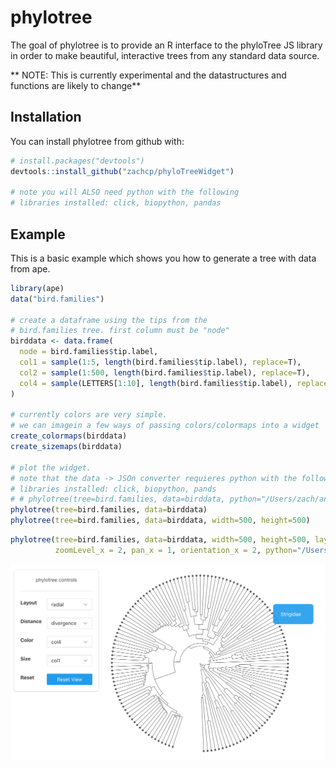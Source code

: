 
<!-- README.md is generated from README.Rmd. Please edit that file -->
phylotree
=========

The goal of phylotree is to provide an R interface to the phyloTree JS library in order to make beautiful, interactive trees from any standard data source.

\*\* NOTE: This is currently experimental and the datastructures and functions are likely to change\*\*

Installation
------------

You can install phylotree from github with:

``` r
# install.packages("devtools")
devtools::install_github("zachcp/phyloTreeWidget")

# note you will ALSO need python with the following
# libraries installed: click, biopython, pandas
```

Example
-------

This is a basic example which shows you how to generate a tree with data from ape.

``` r
library(ape)
data("bird.families")

# create a dataframe using the tips from the
# bird.families tree. first column must be "node"
birddata <- data.frame(
  node = bird.families$tip.label,
  col1 = sample(1:5, length(bird.families$tip.label), replace=T),
  col2 = sample(1:500, length(bird.families$tip.label), replace=T),
  col4 = sample(LETTERS[1:10], length(bird.families$tip.label), replace=T)
)

# currently colors are very simple.
# we can imagein a few ways of passing colors/colormaps into a widget
create_colormaps(birddata)
create_sizemaps(birddata)

# plot the widget.
# note that the data -> JSOn converter requieres python with the following
# libraries installed: click, biopython, pands
# # phylotree(tree=bird.families, data=birddata, python="/Users/zach/anaconda3/bin/python")
phylotree(tree=bird.families, data=birddata)
phylotree(tree=bird.families, data=birddata, width=500, height=500)
```

``` r
phylotree(tree=bird.families, data=birddata, width=500, height=500, layout="rect", 
          zoomLevel_x = 2, pan_x = 1, orientation_x = 2, python="/Users/zach/anaconda3/bin/python")
```

![](phylotree1.png)

